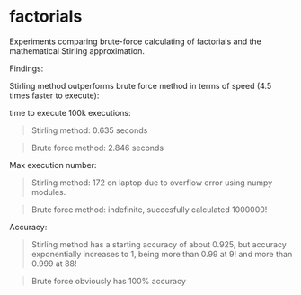 # factorials
Experiments comparing brute-force calculating of factorials and the mathematical Stirling approximation.


Findings: 

Stirling method outperforms brute force method in terms of speed (4.5 times faster to execute):

time to execute 100k executions:

> Stirling method: 0.635 seconds 

> Brute force method: 2.846 seconds 

Max execution number:

> Stirling method: 172 on laptop due to overflow error using numpy modules.

> Brute force method: indefinite, succesfully calculated 1000000! 

Accuracy:

> Stirling method has a starting accuracy of about 0.925, but accuracy exponentially increases to 1, being more than 0.99 at 9! and more than 0.999 at 88! 

> Brute force obviously has 100% accuracy


